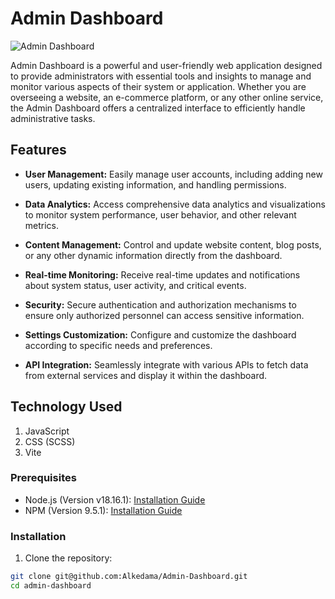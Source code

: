 # Admin Dashboard

![Admin Dashboard](dashboard_screenshot.png)

Admin Dashboard is a powerful and user-friendly web application designed to provide administrators with essential tools and insights to manage and monitor various aspects of their system or application. Whether you are overseeing a website, an e-commerce platform, or any other online service, the Admin Dashboard offers a centralized interface to efficiently handle administrative tasks.

## Features

- **User Management:** Easily manage user accounts, including adding new users, updating existing information, and handling permissions.

- **Data Analytics:** Access comprehensive data analytics and visualizations to monitor system performance, user behavior, and other relevant metrics.

- **Content Management:** Control and update website content, blog posts, or any other dynamic information directly from the dashboard.

- **Real-time Monitoring:** Receive real-time updates and notifications about system status, user activity, and critical events.

- **Security:** Secure authentication and authorization mechanisms to ensure only authorized personnel can access sensitive information.

- **Settings Customization:** Configure and customize the dashboard according to specific needs and preferences.

- **API Integration:** Seamlessly integrate with various APIs to fetch data from external services and display it within the dashboard.

## Technology Used

1. JavaScript
2. CSS (SCSS)
3. Vite

### Prerequisites

- Node.js (Version v18.16.1): [Installation Guide](https://nodejs.org/en/download/)
- NPM (Version 9.5.1): [Installation Guide](https://docs.npmjs.com/downloading-and-installing-node-js-and-npm)

### Installation

1. Clone the repository:

```bash
git clone git@github.com:Alkedama/Admin-Dashboard.git
cd admin-dashboard